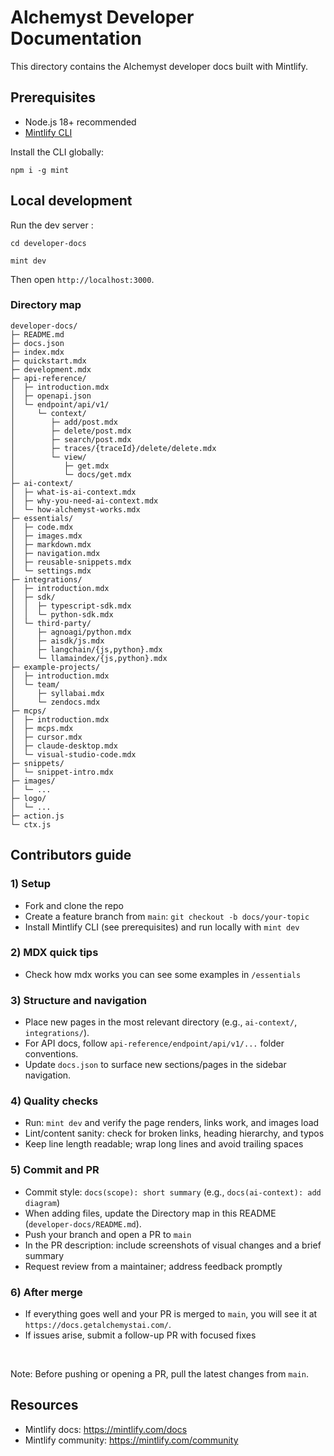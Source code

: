 # Alchemyst Developer Documentation

This directory contains the Alchemyst developer docs built with Mintlify.

## Prerequisites

- Node.js 18+ recommended
- [Mintlify CLI](https://www.npmjs.com/package/mint)

Install the CLI globally:

```
npm i -g mint
```

## Local development

Run the dev server :

```
cd developer-docs
```

```
mint dev
```

Then open `http://localhost:3000`.

### Directory map

```
developer-docs/
├─ README.md
├─ docs.json
├─ index.mdx
├─ quickstart.mdx
├─ development.mdx
├─ api-reference/
│  ├─ introduction.mdx
│  ├─ openapi.json
│  └─ endpoint/api/v1/
│     └─ context/
│        ├─ add/post.mdx
│        ├─ delete/post.mdx
│        ├─ search/post.mdx
│        ├─ traces/{traceId}/delete/delete.mdx
│        └─ view/
│           ├─ get.mdx
│           └─ docs/get.mdx
├─ ai-context/
│  ├─ what-is-ai-context.mdx
│  ├─ why-you-need-ai-context.mdx
│  └─ how-alchemyst-works.mdx
├─ essentials/
│  ├─ code.mdx
│  ├─ images.mdx
│  ├─ markdown.mdx
│  ├─ navigation.mdx
│  ├─ reusable-snippets.mdx
│  └─ settings.mdx
├─ integrations/
│  ├─ introduction.mdx
│  ├─ sdk/
│  │  ├─ typescript-sdk.mdx
│  │  └─ python-sdk.mdx
│  └─ third-party/
│     ├─ agnoagi/python.mdx
│     ├─ aisdk/js.mdx
│     ├─ langchain/{js,python}.mdx
│     └─ llamaindex/{js,python}.mdx
├─ example-projects/
│  ├─ introduction.mdx
│  └─ team/
│     ├─ syllabai.mdx
│     └─ zendocs.mdx
├─ mcps/
│  ├─ introduction.mdx
│  ├─ mcps.mdx
│  ├─ cursor.mdx
│  ├─ claude-desktop.mdx
│  └─ visual-studio-code.mdx
├─ snippets/
│  └─ snippet-intro.mdx
├─ images/
│  └─ ...
├─ logo/
│  └─ ...
├─ action.js
└─ ctx.js
```

## Contributors guide

### 1) Setup

- Fork and clone the repo
- Create a feature branch from `main`: `git checkout -b docs/your-topic`
- Install Mintlify CLI (see prerequisites) and run locally with `mint dev`

### 2) MDX quick tips

- Check how mdx works you can see some examples in `/essentials`

### 3) Structure and navigation

- Place new pages in the most relevant directory (e.g., `ai-context/`, `integrations/`).
- For API docs, follow `api-reference/endpoint/api/v1/...` folder conventions.
- Update `docs.json` to surface new sections/pages in the sidebar navigation.

### 4) Quality checks

- Run: `mint dev` and verify the page renders, links work, and images load
- Lint/content sanity: check for broken links, heading hierarchy, and typos
- Keep line length readable; wrap long lines and avoid trailing spaces

### 5) Commit and PR

- Commit style: `docs(scope): short summary` (e.g., `docs(ai-context): add diagram`)
- When adding files, update the Directory map in this README (`developer-docs/README.md`).
- Push your branch and open a PR to `main`
- In the PR description: include screenshots of visual changes and a brief summary
- Request review from a maintainer; address feedback promptly

### 6) After merge

- If everything goes well and your PR is merged to `main`, you will see it at `https://docs.getalchemystai.com/`.
- If issues arise, submit a follow-up PR with focused fixes

</br>
 
 Note: Before pushing or opening a PR, pull the latest changes from `main`.

## Resources

- Mintlify docs: https://mintlify.com/docs
- Mintlify community: https://mintlify.com/community
